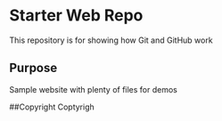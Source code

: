 # Starter Web Repo

This repository is for showing how Git and GitHub work

## Purpose

Sample website with plenty of files for demos


##Copyright
Coptyrigh